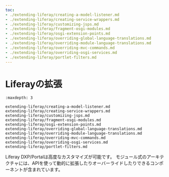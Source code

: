 ```yaml
---
toc:
- ./extending-liferay/creating-a-model-listener.md
- ./extending-liferay/creating-service-wrappers.md
- ./extending-liferay/customizing-jsps.md
- ./extending-liferay/fragment-osgi-modules.md
- ./extending-liferay/osgi-extension-points.md
- ./extending-liferay/overriding-global-language-translations.md
- ./extending-liferay/overriding-module-language-translations.md
- ./extending-liferay/overriding-mvc-commands.md
- ./extending-liferay/overriding-osgi-services.md
- ./extending-liferay/portlet-filters.md
---
```


# Liferayの拡張

```{toctree}
:maxdepth: 3

extending-liferay/creating-a-model-listener.md
extending-liferay/creating-service-wrappers.md
extending-liferay/customizing-jsps.md
extending-liferay/fragment-osgi-modules.md
extending-liferay/osgi-extension-points.md
extending-liferay/overriding-global-language-translations.md
extending-liferay/overriding-module-language-translations.md
extending-liferay/overriding-mvc-commands.md
extending-liferay/overriding-osgi-services.md
extending-liferay/portlet-filters.md
```

Liferay DXP/Portalは高度なカスタマイズが可能です。 モジュール式のアーキテクチャには、APIを使って動的に拡張したりオーバーライドしたりできるコンポーネントが含まれています。